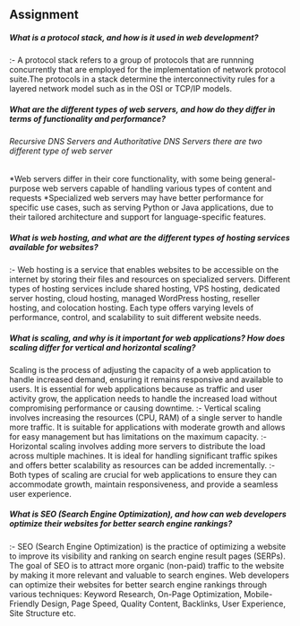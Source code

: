 ## Assignment
 
 
##### What is a protocol stack, and how is it used in web development?
:- A protocol stack refers to a group of protocols that are runnning concurrently that are employed for the implementation of network protocol suite.The protocols in a stack determine the interconnectivity rules for a layered network model such as in the OSI or TCP/IP models.

##### What are the different types of web servers, and how do they differ in terms of functionality and performance?
###### Recursive DNS Servers *and* Authoritative DNS Servers there are two different type of web server

*Web servers differ in their core functionality, with some being general-purpose web servers capable of handling various types of content and requests 
*Specialized web servers may have better performance for specific use cases, such as serving Python or Java applications, due to their tailored architecture and support for language-specific features.

##### What is web hosting, and what are the different types of hosting services available for websites?
:- Web hosting is a service that enables websites to be accessible on the internet by storing their files and resources on specialized servers. Different types of hosting services include shared hosting, VPS hosting, dedicated server hosting, cloud hosting, managed WordPress hosting, reseller hosting, and colocation hosting. Each type offers varying levels of performance, control, and scalability to suit different website needs.

#####  What is scaling, and why is it important for web applications? How does scaling differ for vertical and horizontal scaling?
Scaling is the process of adjusting the capacity of a web application to handle increased demand, ensuring it remains responsive and available to users. It is essential for web applications because as traffic and user activity grow, the application needs to handle the increased load without compromising performance or causing downtime.
:- Vertical scaling involves increasing the resources (CPU, RAM) of a single server to handle more traffic. It is suitable for applications with moderate growth and allows for easy management but has limitations on the maximum capacity.
:- Horizontal scaling involves adding more servers to distribute the load across multiple machines. It is ideal for handling significant traffic spikes and offers better scalability as resources can be added incrementally.
:- Both types of scaling are crucial for web applications to ensure they can accommodate growth, maintain responsiveness, and provide a seamless user experience.

##### What is SEO (Search Engine Optimization), and how can web developers optimize their websites for better search engine rankings?
:- SEO (Search Engine Optimization) is the practice of optimizing a website to improve its visibility and ranking on search engine result pages (SERPs). The goal of SEO is to attract more organic (non-paid) traffic to the website by making it more relevant and valuable to search engines.
Web developers can optimize their websites for better search engine rankings through various techniques: Keyword Research, On-Page Optimization, Mobile-Friendly Design, Page Speed, Quality Content, Backlinks, User Experience, Site Structure etc.